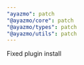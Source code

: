 ```yaml
---
"ayazmo": patch
"@ayazmo/core": patch
"@ayazmo/types": patch
"@ayazmo/utils": patch
---
```


Fixed plugin install
